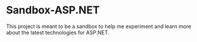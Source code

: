 # Sandbox-ASP.NET
This project is meant to be a sandbox to help me experiment and learn more about the latest technologies for ASP.NET.
